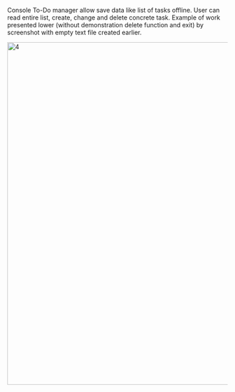 Console To-Do manager allow save data like list of tasks offline. User can read entire list, create, change and delete concrete task. Example of work presented lower (without demonstration delete function and exit) by screenshot with empty text file created earlier.

<img width="645" height="783" alt="4" src="https://github.com/user-attachments/assets/f8f74a2b-860c-42c5-95a0-89376702902e" />
